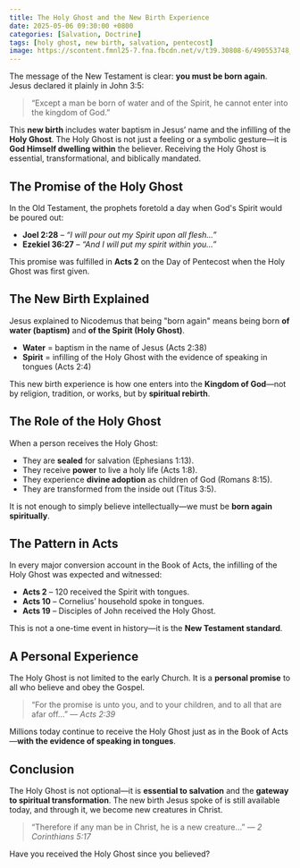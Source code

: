 ```yaml
---
title: The Holy Ghost and the New Birth Experience
date: 2025-05-06 09:30:00 +0800
categories: [Salvation, Doctrine]
tags: [holy ghost, new birth, salvation, pentecost]
image: https://scontent.fmnl25-7.fna.fbcdn.net/v/t39.30808-6/490553748_1082153483948749_3984393425650411163_n.jpg?_nc_cat=111&ccb=1-7&_nc_sid=f727a1&_nc_eui2=AeEfMd0M3ru3oN3Tvl2QLufi-j6Zfjj5kDX6Ppl-OPmQNUcKvKTzavXuQIPcZjSibpV3lwhN6kEbjyLw1LyJxwyJ&_nc_ohc=cJs_9_aMfpsQ7kNvwEtCsZQ&_nc_oc=AdmSY2t4DSNHXMkgaDjR9i0bKREiSWCNxh13DmvKZOiUFI2jzLfXUVst3KQVu_I0ilAz1le18kiDFXEzvUkb-i3j&_nc_zt=23&_nc_ht=scontent.fmnl25-7.fna&_nc_gid=-7tuntkjLZyElEqBO5KyBQ&oh=00_AfIf_5VO5k2j5psOJganIrDW2_LbtxEE_cNXcQWU4v9cTg&oe=681FE45F
---
```


The message of the New Testament is clear: **you must be born again**. Jesus declared it plainly in John 3:5:

> “Except a man be born of water and of the Spirit, he cannot enter into the kingdom of God.”

This **new birth** includes water baptism in Jesus’ name and the infilling of the **Holy Ghost**. The Holy Ghost is not just a feeling or a symbolic gesture—it is **God Himself dwelling within** the believer. Receiving the Holy Ghost is essential, transformational, and biblically mandated.

## The Promise of the Holy Ghost

In the Old Testament, the prophets foretold a day when God's Spirit would be poured out:

- **Joel 2:28** – _“I will pour out my Spirit upon all flesh…”_
- **Ezekiel 36:27** – _“And I will put my spirit within you…”_

This promise was fulfilled in **Acts 2** on the Day of Pentecost when the Holy Ghost was first given.

## The New Birth Explained

Jesus explained to Nicodemus that being "born again" means being born **of water (baptism)** and **of the Spirit (Holy Ghost)**.

- **Water** = baptism in the name of Jesus (Acts 2:38)
- **Spirit** = infilling of the Holy Ghost with the evidence of speaking in tongues (Acts 2:4)

This new birth experience is how one enters into the **Kingdom of God**—not by religion, tradition, or works, but by **spiritual rebirth**.

## The Role of the Holy Ghost

When a person receives the Holy Ghost:

- They are **sealed** for salvation (Ephesians 1:13).
- They receive **power** to live a holy life (Acts 1:8).
- They experience **divine adoption** as children of God (Romans 8:15).
- They are transformed from the inside out (Titus 3:5).

It is not enough to simply believe intellectually—we must be **born again spiritually**.

## The Pattern in Acts

In every major conversion account in the Book of Acts, the infilling of the Holy Ghost was expected and witnessed:

- **Acts 2** – 120 received the Spirit with tongues.
- **Acts 10** – Cornelius’ household spoke in tongues.
- **Acts 19** – Disciples of John received the Holy Ghost.

This is not a one-time event in history—it is the **New Testament standard**.

## A Personal Experience

The Holy Ghost is not limited to the early Church. It is a **personal promise** to all who believe and obey the Gospel.

> “For the promise is unto you, and to your children, and to all that are afar off…” — _Acts 2:39_

Millions today continue to receive the Holy Ghost just as in the Book of Acts—**with the evidence of speaking in tongues**.

## Conclusion

The Holy Ghost is not optional—it is **essential to salvation** and the **gateway to spiritual transformation**. The new birth Jesus spoke of is still available today, and through it, we become new creatures in Christ.

> “Therefore if any man be in Christ, he is a new creature…” — _2 Corinthians 5:17_

Have you received the Holy Ghost since you believed?
